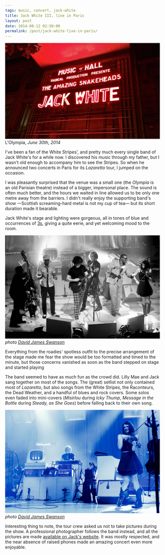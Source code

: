 ```yaml
---
tags: music, concert, jack-white
title: Jack White III, live in Paris
layout: post
date: 2014-08-12 02:58:00
permalink: /post/jack-white-live-in-paris/
---
```


![jackwhite.jpg][1]  
L'Olympia, _June 30th, 2014_

I've been a fan of the White Stripes', and pretty much every single band of Jack White's for a while now. I discovered his music through my father, but I wasn't old enough to accompany him to see the Stripes. So when he announced two concerts in Paris for its _Lazaretto_ tour, I jumped on the occasion.

<!--more-->

I was pleasantly surprised that the venue was a small one (the _Olympia_ is an old Parisian theatre) instead of a bigger, impersonal place. The sound is often much better, and the hours we waited in line allowed us to be only one metre away from the barriers. I didn't really enjoy the supporting band's show —Scottish screaming-hard metal is not my cup of tea— but its short duration made it bearable.

Jack White's stage and lighting were gorgeous, all in tones of blue and occurrences of [3s][2], giving a quite eerie, and yet welcoming mood to the room.

![jackwhite_01.jpg][3]  
_photo [David James Swanson][4]_

Everything from the roadies' spotless outfit to the precise arrangement of the stage made me fear the show would be too formatted and timed to the minute, but those concerns vanished as soon as the band stepped on stage and started playing

The band seemed to have as much fun as the crowd did. Lilly Mae and Jack sang together on most of the songs. The (great) setlist not only contained most of _Lazaretto_, but also songs from the White Stripes, the Raconteurs, the Dead Weather, and a handful of blues and rock covers. Some solos even faded into mini-covers (_Misirlou_ during _Icky Thump_, _Message in the Bottle_ during _Steady, as She Goes_) before falling back to their own song.

![jackwhite_02.jpg][5]  
_photo [David James Swanson][4]_

Interesting thing to note, the tour crew asked us not to take pictures during the show. A professional photographer follows the band instead, and all the pictures are made [available on Jack's website][6]. It was mostly respected, and the near absence of raised phones made an amazing concert even more enjoyable.


[1]: /static/media/2014/08/img-1407781871912-raw.jpg
[2]: http://www.feelnumb.com/2010/12/23/jack-whites-obsession-with-the-number-3-three-iii/
[3]: /static/media/2014/08/img-1407782310406-raw.jpg
[4]: http://www.davidswanson.com
[5]: /static/media/2014/08/img-1407782293572-raw.jpg
[6]: http://jackwhiteiii.com/shows/paris-4/